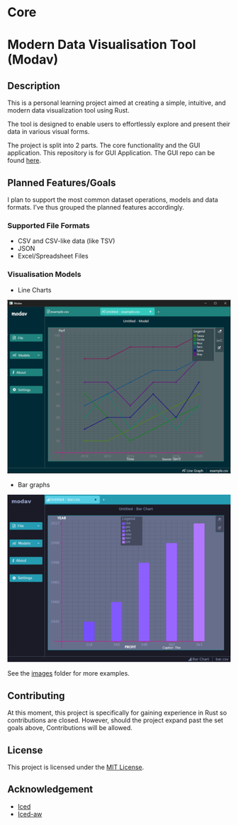 # Core

# Modern Data Visualisation Tool (Modav)

## Description

This is a personal learning project aimed at creating a simple, intuitive, and modern data visualization tool using Rust. 

The tool is designed to enable users to effortlessly explore and present their data in various visual forms.

The project is split into 2 parts. The core functionality and the GUI application. This repository is for GUI Application. The GUI repo can be found [here](https://github.com/EmmanuelDodoo/modav_core).

## Planned Features/Goals

I plan to support the most common dataset operations, models and data formats. I’ve thus grouped the planned features accordingly.

### Supported File Formats

- CSV  and CSV-like data (like TSV)
- JSON
- Excel/Spreadsheet Files

### Visualisation Models

- Line Charts

![line chart](images/line.png)

- Bar graphs

![Bar chart](images/bar.png)

See the [images](images/) folder for more examples.

## Contributing

At this moment, this project is specifically for gaining experience in Rust so contributions are closed. However, should the project expand past the set goals above, Contributions will be allowed.

## License

This project is licensed under the [MIT License](https://opensource.org/license/mit/).

## Acknowledgement

- [Iced](https://github.com/iced-rs/iced)
- [Iced-aw](https://github.com/iced-rs/iced_aw)
